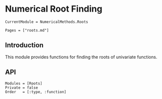 # Numerical Root Finding

```@meta
CurrentModule = NumericalMethods.Roots
```

```@contents
Pages = ["roots.md"]
```

## Introduction

This module provides functions for finding the roots of univariate functions.

## API

```@autodocs
Modules = [Roots]
Private = false
Order   = [:type, :function]
```
